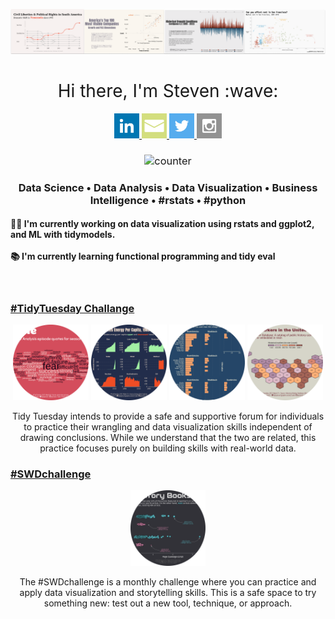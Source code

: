 
<!-- bannner -->
![](https://github.com/poncest/poncest/blob/main/icons/banner_03.png)


<!-- social media buttons -->
<h1 style="font-weight:normal" align="center">
   &nbsp;Hi there, I'm Steven :wave:&nbsp;
</h1>

<div id="badges" align="center">

<a href="https://www.linkedin.com/in/stevenponce/">
   <img border="0" alt="LinkedIn" src="https://github.com/poncest/poncest/blob/main/icons/LINKEDIN.svg" width="40" height="40">
</a>

<a href="mailto:steven_ponce@yahoo.com">
   <img border="0" alt="Email" src="https://github.com/poncest/poncest/blob/main/icons/MAIL.svg" width="40" height="40">
</a>

<a href="https://twitter.com/sponce1">
   <img border="0" alt="Twitter" src="https://github.com/poncest/poncest/blob/main/icons/TWITTER.svg" width="40" height="40">
</a>

<a href="https://www.instagram.com/sponce11/">
   <img border="0" alt="Instagram" src="https://github.com/poncest/poncest/blob/main/icons/IG.svg" width="40" height="40">
</a> 


<!-- profile counter button -->
<h3 style="font-weight:normal" align="center">
<img src="https://komarev.com/ghpvc/?username=poncest&style=flat-square&color=blue" alt="counter"/>
</h3>

 <!-- hello and about me text sections -->  
<h3 align="center">
  Data Science • Data Analysis • Data Visualization • Business Intelligence • #rstats • #python 
</h3>

  
<h4 align="left">
   👨‍💻 I'm currently working on data visualization using rstats and ggplot2, and ML with tidymodels.
   <br><br>
   📚 I'm currently learning functional programming and tidy eval
</h4>
<br>


<!-- Personal Projects Section -->

<!-- #TidyTuesday Challenge  -->
<h3 align="left"><a href="https://github.com/poncest/tidytuesday" target="_blank">#TidyTuesday Challange</a></h3>

<a href="https://github.com/poncest/tidytuesday" target="_blank"><img src="https://github.com/poncest/poncest/blob/main/cropped_img/tt_2023_04.png" alt="#TidyTuesday Challange" width="24%"/></a>
<a href="https://github.com/poncest/tidytuesday" target="_blank"><img src="https://github.com/poncest/poncest/blob/main/cropped_img/tt_2023_23.png" alt="#TidyTuesday Challange" width="24%"/></a>
<a href="https://github.com/poncest/tidytuesday" target="_blank"><img src="https://github.com/poncest/poncest/blob/main/cropped_img/tt_2023_24.png" alt="#TidyTuesday Challange" width="24%"/></a>
<a href="https://github.com/poncest/tidytuesday" target="_blank"><img src="https://github.com/poncest/poncest/blob/main/cropped_img/tt_2023_27.png" alt="#TidyTuesday Challange" width="24%"/></a>

Tidy Tuesday intends to provide a safe and supportive forum for individuals to practice their wrangling and data visualization skills independent of drawing conclusions. While we understand that the two are related, this practice focuses purely on building skills with real-world data.


<!-- #SWDchallenge -->
 
<h3 align="left"><a href="https://github.com/poncest/SWDchallange" target="_blank">#SWDchallenge</a></h3>

<a href="https://github.com/poncest/SWDchallange" target="_blank"><img src="https://github.com/poncest/poncest/blob/main/cropped_img/swd_01.png" alt="#SWDchallenge" width="24%"/></a>

The #SWDchallenge is a monthly challenge where you can practice and apply data visualization and storytelling skills. This is a safe space to try something new: test out a new tool, technique, or approach. 


<!-- PLACEHOLDER Course Projects Section -->




